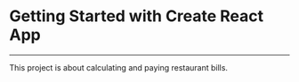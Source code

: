 # Getting Started with Create React App

---

This project is about calculating and paying restaurant bills.
